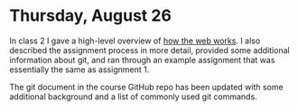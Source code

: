 # Thursday, August 26

In class 2 I gave a high-level overview of
[how the web works](https://developer.mozilla.org/en-US/docs/Learn/Getting_started_with_the_web/How_the_Web_works).
I also described the assignment process in more detail, provided some additional
information about git, and ran through an example assignment that was
essentially the same as assignment 1.

The git document in the course GitHub repo has been updated with some additional
background and a list of commonly used git commands.
